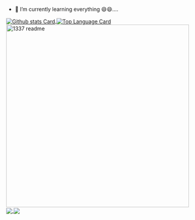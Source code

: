 
<!--

Here are some ideas to get you started:

- 🔭 I’m currently working on ...
- 🌱 I’m currently learning ...
- 👯 I’m looking to collaborate on ...
- 🤔 I’m looking for help with ...
- 💬 Ask me about ...
- 📫 How to reach me: ...
- 😄 Pronouns: ...
- ⚡ Fun fact: ...
-->
- 🌱 I’m currently learning everything 😄😄....


<!-- GitHub Stats Card      -->
<a href="https://github.com/paayk">
  <img align="center" alt="Github stats Card" src="https://github-readme-stats.vercel.app/api?username=paayk&line_height=40&show_icons=true&theme=dark" />
</a>

<!-- Top Languages Card      -->
<a href="">
  <img align="center" alt="Top Language Card" src="https://github-readme-stats.vercel.app/api/top-langs/?username=paayk&theme=dark" />
</a>

<!-- 42Network card: the dark theme version -->

<a href="https://github.com/paayk/1337-readme">
  <img aligne="center" alt="1337 readme" height="490" src="https://1337-readme.vercel.app/api/profile?cursus=42&dark=true&login=abdait-m" />
</a>



<!-- GitHub Extra Pins       -->

<a href="https://github.com/paayk/github-readme-stats">
  <img align="center" src="https://github-readme-stats.vercel.app/api/pin/?username=anuraghazra&repo=github-readme-stats" />
</a>
<a href="https://github.com/paayk/convoychat">
  <img align="center" src="https://github-readme-stats.vercel.app/api/pin/?username=anuraghazra&repo=convoychat" />
</a>


